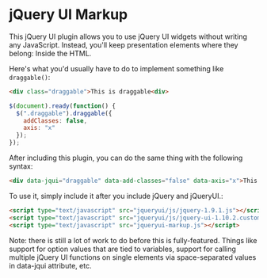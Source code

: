 # jQuery UI Markup

This jQuery UI plugin allows you to use jQuery UI widgets without writing any JavaScript. Instead, you'll keep presentation elements where they belong: Inside the HTML.

Here's what you'd usually have to do to implement something like `draggable()`:

```html
<div class="draggable">This is draggable<div>
```

```javascript
$(document).ready(function() {
  $(".draggable").draggable({
    addClasses: false,
    axis: "x"
  });
});
```

After including this plugin, you can do the same thing with the following syntax:

```html
<div data-jqui="draggable" data-add-classes="false" data-axis="x">This is draggable</div>
```

To use it, simply include it after you include jQuery and jQueryUI.:

```html
<script type="text/javascript" src="jqueryui/js/jquery-1.9.1.js"></script>
<script type="text/javascript" src="jqueryui/js/jquery-ui-1.10.2.custom.js"></script>
<script type="text/javascript" src="jqueryui-markup.js"></script>
```

Note: there is still a lot of work to do before this is fully-featured. Things like support for option values that are tied to variables, support for calling multiple jQuery UI functions on single elements via space-separated values in data-jqui attribute, etc.